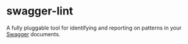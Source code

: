 # swagger-lint

A fully pluggable tool for identifying and reporting on patterns in your [Swagger][swagger] documents.

[swagger]: http://swagger.io/
